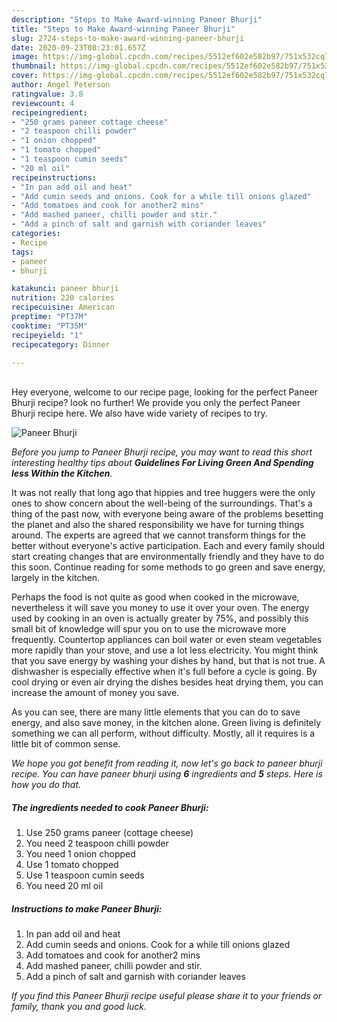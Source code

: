 ```yaml
---
description: "Steps to Make Award-winning Paneer Bhurji"
title: "Steps to Make Award-winning Paneer Bhurji"
slug: 2724-steps-to-make-award-winning-paneer-bhurji
date: 2020-09-23T08:23:01.657Z
image: https://img-global.cpcdn.com/recipes/5512ef602e582b97/751x532cq70/paneer-bhurji-recipe-main-photo.jpg
thumbnail: https://img-global.cpcdn.com/recipes/5512ef602e582b97/751x532cq70/paneer-bhurji-recipe-main-photo.jpg
cover: https://img-global.cpcdn.com/recipes/5512ef602e582b97/751x532cq70/paneer-bhurji-recipe-main-photo.jpg
author: Angel Peterson
ratingvalue: 3.8
reviewcount: 4
recipeingredient:
- "250 grams paneer cottage cheese"
- "2 teaspoon chilli powder"
- "1 onion chopped"
- "1 tomato chopped"
- "1 teaspoon cumin seeds"
- "20 ml oil"
recipeinstructions:
- "In pan add oil and heat"
- "Add cumin seeds and onions. Cook for a while till onions glazed"
- "Add tomatoes and cook for another2 mins"
- "Add mashed paneer, chilli powder and stir."
- "Add a pinch of salt and garnish with coriander leaves"
categories:
- Recipe
tags:
- paneer
- bhurji

katakunci: paneer bhurji 
nutrition: 220 calories
recipecuisine: American
preptime: "PT37M"
cooktime: "PT35M"
recipeyield: "1"
recipecategory: Dinner

---
```

<br>
Hey everyone, welcome to our recipe page, looking for the perfect Paneer Bhurji recipe? look no further! We provide you only the perfect Paneer Bhurji recipe here. We also have wide variety of recipes to try.
<br>


![Paneer Bhurji](https://img-global.cpcdn.com/recipes/5512ef602e582b97/751x532cq70/paneer-bhurji-recipe-main-photo.jpg)

<i>Before you jump to Paneer Bhurji recipe, you may want to read this short interesting healthy tips about 
<strong>Guidelines For Living Green And Spending less Within the Kitchen</strong>.</i>
</br>

It was not really that long ago that hippies and tree huggers were the only ones to show concern about the well-being of the surroundings. That's a thing of the past now, with everyone being aware of the problems besetting the planet and also the shared responsibility we have for turning things around. The experts are agreed that we cannot transform things for the better without everyone's active participation. Each and every family should start creating changes that are environmentally friendly and they have to do this soon. Continue reading for some methods to go green and save energy, largely in the kitchen.

Perhaps the food is not quite as good when cooked in the microwave, nevertheless it will save you money to use it over your oven. The energy used by cooking in an oven is actually greater by 75%, and possibly this small bit of knowledge will spur you on to use the microwave more frequently. Countertop appliances can boil water or even steam vegetables more rapidly than your stove, and use a lot less electricity. You might think that you save energy by washing your dishes by hand, but that is not true. A dishwasher is especially effective when it's full before a cycle is going. By cool drying or even air drying the dishes besides heat drying them, you can increase the amount of money you save.

As you can see, there are many little elements that you can do to save energy, and also save money, in the kitchen alone. Green living is definitely something we can all perform, without difficulty. Mostly, all it requires is a little bit of common sense.


<i>We hope you got benefit from reading it, now let's go back to paneer bhurji recipe. You can have paneer bhurji using <strong>6</strong> ingredients and <strong>5</strong> steps. Here is how you do that.
</i>

##### The ingredients needed to cook Paneer Bhurji:

1. Use 250 grams paneer (cottage cheese)
1. You need 2 teaspoon chilli powder
1. You need 1 onion chopped
1. Use 1 tomato chopped
1. Use 1 teaspoon cumin seeds
1. You need 20 ml oil


##### Instructions to make Paneer Bhurji:

1. In pan add oil and heat
1. Add cumin seeds and onions. Cook for a while till onions glazed
1. Add tomatoes and cook for another2 mins
1. Add mashed paneer, chilli powder and stir.
1. Add a pinch of salt and garnish with coriander leaves


<i>If you find this Paneer Bhurji recipe useful please share it to your friends or family, thank you and good luck.</i>
